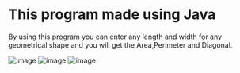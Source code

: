 # This program made using Java 
  By using this program you can enter any length and width for any geometrical shape and you will get the Area,Perimeter and Diagonal.
  
  ![image](https://user-images.githubusercontent.com/35701617/153743709-f2806496-23d0-4146-b8a3-3943efaddd47.png)
  ![image](https://user-images.githubusercontent.com/35701617/153743710-4cdbc183-b019-4ffa-8ac4-682a5998b901.png)
  ![image](https://user-images.githubusercontent.com/35701617/153743715-e53ed1a6-0b18-4877-9419-590ccd58a8d9.png)

